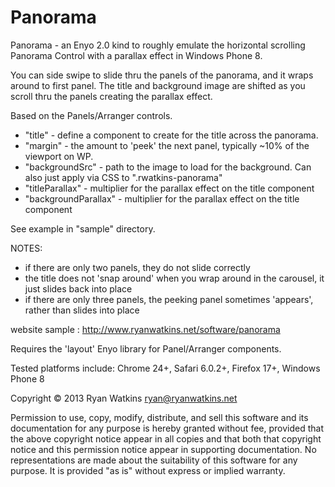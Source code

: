 Panorama
========

Panorama - an Enyo 2.0 kind to roughly emulate the horizontal scrolling Panorama Control with a parallax effect in Windows Phone 8.

You can side swipe to slide thru the panels of the panorama, and it wraps around to first panel.  The title and background image are shifted as you scroll thru the panels creating the parallax effect.

Based on the Panels/Arranger controls.

- "title" - define a component to create for the title across the panorama.
- "margin" - the amount to 'peek' the next panel, typically ~10% of the viewport on WP.
- "backgroundSrc" - path to the image to load for the background.  Can also just apply via CSS to ".rwatkins-panorama"
- "titleParallax" - multiplier for the parallax effect on the title component
- "backgroundParallax" - multiplier for the parallax effect on the title component

See example in "sample" directory.


NOTES:

- if there are only two panels, they do not slide correctly
- the title does not 'snap around' when you wrap around in the carousel, it just slides back into place
- if there are only three panels, the peeking panel sometimes 'appears', rather than slides into place


website sample : http://www.ryanwatkins.net/software/panorama

Requires the 'layout' Enyo library for Panel/Arranger components.

Tested platforms include: Chrome 24+, Safari 6.0.2+, Firefox 17+, Windows Phone 8


Copyright © 2013 Ryan Watkins <ryan@ryanwatkins.net>

Permission to use, copy, modify, distribute, and sell this software and its documentation for any purpose is hereby granted without fee, provided that the above copyright notice appear in all copies and that both that copyright notice and this permission notice appear in supporting documentation. No representations are made about the suitability of this software for any purpose. It is provided "as is" without express or implied warranty.